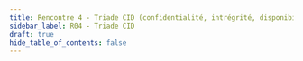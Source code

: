 ```yaml
---
title: Rencontre 4 - Triade CID (confidentialité, intrégrité, disponibilité)
sidebar_label: R04 - Triade CID
draft: true
hide_table_of_contents: false
---
```




